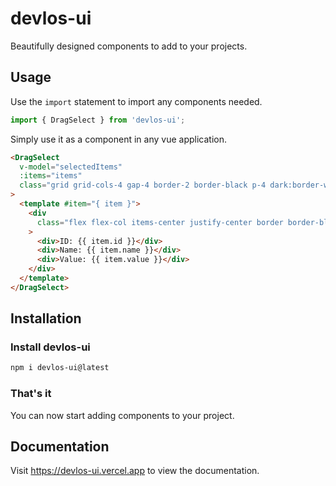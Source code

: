 # devlos-ui

Beautifully designed components to add to your projects.

## Usage

Use the `import` statement to import any components needed.

```js
import { DragSelect } from 'devlos-ui';
```

Simply use it as a component in any vue application.

```html
<DragSelect
  v-model="selectedItems"
  :items="items"
  class="grid grid-cols-4 gap-4 border-2 border-black p-4 dark:border-white"
>
  <template #item="{ item }">
    <div
      class="flex flex-col items-center justify-center border border-black p-2 dark:border-white"
    >
      <div>ID: {{ item.id }}</div>
      <div>Name: {{ item.name }}</div>
      <div>Value: {{ item.value }}</div>
    </div>
  </template>
</DragSelect>
```

## Installation

### Install devlos-ui

```bash
npm i devlos-ui@latest
```

### That's it

You can now start adding components to your project.

## Documentation

Visit https://devlos-ui.vercel.app to view the documentation.
